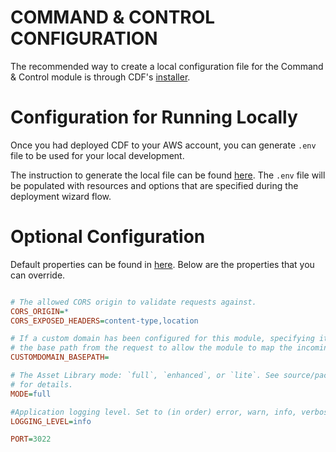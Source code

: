 # COMMAND & CONTROL CONFIGURATION

The recommended way to create a local configuration file for the Command & Control module is through CDF's [installer](../../installer/README.md#deployment-using-wizard).
# Configuration for Running Locally

Once you had deployed CDF to your AWS account, you can generate `.env` file to be used for your local development.

The instruction to generate the local file can be found [here](../../installer/README.md#local-development). The `.env` file will be populated with resources and options that are specified during the deployment wizard flow.

# Optional Configuration

Default properties can be found in [here](../src/config/.env.defaults). Below are the properties that you can override.

```ini

# The allowed CORS origin to validate requests against.
CORS_ORIGIN=*
CORS_EXPOSED_HEADERS=content-type,location

# If a custom domain has been configured for this module, specifying its base path here will remove 
# the base path from the request to allow the module to map the incoming request to the correct lambda handler
CUSTOMDOMAIN_BASEPATH=

# The Asset Library mode: `full`, `enhanced`, or `lite`. See source/packages/services/assetlibrary/docs/modes.md 
# for details.
MODE=full

#Application logging level. Set to (in order) error, warn, info, verbose, debug  or silly.
LOGGING_LEVEL=info

PORT=3022

```